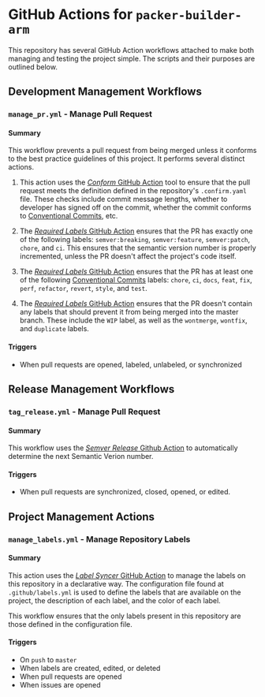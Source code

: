 # GitHub Actions for `packer-builder-arm`

This repository has several GitHub Action workflows attached to make both managing and testing the project simple. The scripts and their purposes are outlined below.

## Development Management Workflows

### `manage_pr.yml` - Manage Pull Request

#### Summary

This workflow prevents a pull request from being merged unless it conforms to the best practice guidelines of this project. It performs several distinct actions.

1. This action uses the [*Conform* GitHub Action](https://github.com/talos-systems/conform) tool to ensure that the pull request meets the definition defined in the repository's `.confirm.yaml` file. These checks include commit message lengths, whether to developer has signed off on the commit, whether the commit conforms to [Conventional Commits](https://www.conventionalcommits.org/en/v1.0.0/), etc.

2. The [*Required Labels* GitHub Action](https://github.com/mheap/github-action-required-labels) ensures that the PR has exactly one of the following labels: `semver:breaking`, `semver:feature`, `semver:patch`, `chore`, and `ci`. This ensures that the semantic version number is properly incremented, unless the PR doesn't affect the project's code itself.

3. The [*Required Labels* GitHub Action](https://github.com/mheap/github-action-required-labels) ensures that the PR has at least one of the following [Conventional Commits](https://www.conventionalcommits.org/en/v1.0.0/) labels: `chore`, `ci`, `docs`, `feat`, `fix`, `perf`, `refactor`, `revert`, `style`, and `test`.

4. The [*Required Labels* GitHub Action](https://github.com/mheap/github-action-required-labels) ensures that the PR doesn't contain any labels that should prevent it from being merged into the master branch. These include the `WIP` label, as well as the `wontmerge`, `wontfix`, and `duplicate` labels.

#### Triggers

* When pull requests are opened, labeled, unlabeled, or synchronized

## Release Management Workflows

### `tag_release.yml` - Manage Pull Request

#### Summary

This workflow uses the [*Semver Release* Github Action](https://github.com/K-Phoen/semver-release-action) to automatically determine the next Semantic Verion number.

#### Triggers

* When pull requests are synchronized, closed, opened, or edited.

## Project Management Actions

### `manage_labels.yml` - Manage Repository Labels

#### Summary

This action uses the [*Label Syncer* GitHub Action](https://github.com/micnncim/action-label-syncer) to manage the labels on this repository in a declarative way. The configuration file found at `.github/labels.yml` is used to define the labels that are available on the project, the description of each label, and the color of each label.

This workflow ensures that the only labels present in this repository are those defined in the configuration file.

#### Triggers

* On `push` to `master`
* When labels are created, edited, or deleted
* When pull requests are opened
* When issues are opened

